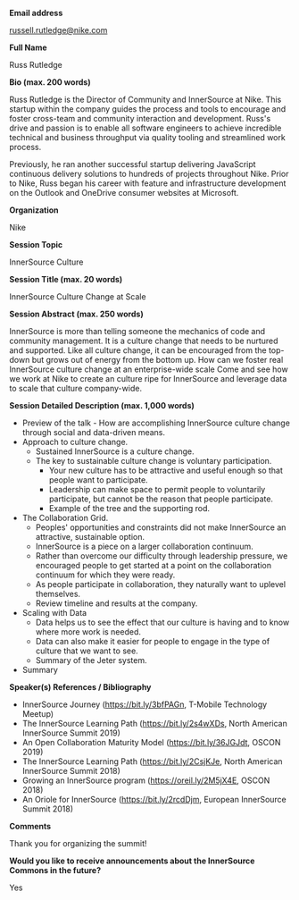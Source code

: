 **Email address**

russell.rutledge@nike.com

**Full Name**

Russ Rutledge

**Bio (max. 200 words)**

Russ Rutledge is the Director of Community and InnerSource at Nike.
This startup within the company guides the process and tools to encourage and foster cross-team and community interaction and development.
Russ's drive and passion is to enable all software engineers to achieve incredible technical and business throughput via quality tooling and streamlined work process.

Previously, he ran another successful startup delivering JavaScript continuous delivery solutions to hundreds of projects throughout Nike.
Prior to Nike, Russ began his career with feature and infrastructure development on the Outlook and OneDrive consumer websites at Microsoft.

**Organization**

Nike

**Session Topic**

InnerSource Culture

**Session Title (max. 20 words)**

InnerSource Culture Change at Scale

**Session Abstract (max. 250 words)**

InnerSource is more than telling someone the mechanics of code and community management.
It is a culture change that needs to be nurtured and supported.
Like all culture change, it can be encouraged from the top-down but grows out of energy from the bottom up.
How can we foster real InnerSource culture change at an enterprise-wide scale
Come and see how we work at Nike to create an culture ripe for InnerSource and leverage data to scale that culture company-wide.

**Session Detailed Description (max. 1,000 words)**

* Preview of the talk - How are accomplishing InnerSource culture change through social and data-driven means.
* Approach to culture change.
  * Sustained InnerSource is a culture change.
  * The key to sustainable culture change is voluntary participation.
    * Your new culture has to be attractive and useful enough so that people want to participate.
    * Leadership can make space to permit people to voluntarily participate, but cannot be the reason that people participate.
    * Example of the tree and the supporting rod.
* The Collaboration Grid.
  * Peoples' opportunities and constraints did not make InnerSource an attractive, sustainable option.
  * InnerSource is a piece on a larger collaboration continuum.
  * Rather than overcome our difficulty through leadership pressure, we encouraged people to get started at a point on the collaboration continuum for which they were ready.
  * As people participate in collaboration, they naturally want to uplevel themselves.
  * Review timeline and results at the company.
* Scaling with Data
  * Data helps us to see the effect that our culture is having and to know where more work is needed.
  * Data can also make it easier for people to engage in the type of culture that we want to see.
  * Summary of the Jeter system.
* Summary

**Speaker(s) References / Bibliography**

* InnerSource Journey (https://bit.ly/3bfPAGn, T-Mobile Technology Meetup)
* The InnerSource Learning Path (https://bit.ly/2s4wXDs, North American InnerSource Summit 2019)
* An Open Collaboration Maturity Model (https://bit.ly/36JGJdt, OSCON 2019)
* The InnerSource Learning Path (https://bit.ly/2CsjKJe, North American InnerSource Summit 2018)
* Growing an InnerSource program (https://oreil.ly/2M5jX4E, OSCON 2018)
* An Oriole for InnerSource (https://bit.ly/2rcdDjm, European InnerSource Summit 2018)

**Comments**

Thank you for organizing the summit!

**Would you like to receive announcements about the InnerSource Commons in the future?**

Yes
